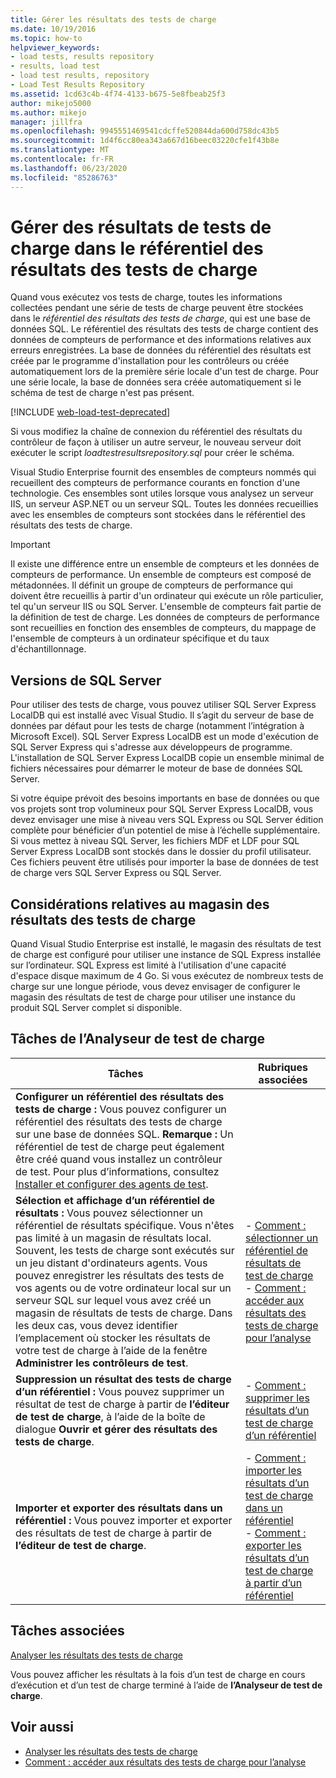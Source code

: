 ```yaml
---
title: Gérer les résultats des tests de charge
ms.date: 10/19/2016
ms.topic: how-to
helpviewer_keywords:
- load tests, results repository
- results, load test
- load test results, repository
- Load Test Results Repository
ms.assetid: 1cd63c4b-4f74-4133-b675-5e8fbeab25f3
author: mikejo5000
ms.author: mikejo
manager: jillfra
ms.openlocfilehash: 9945551469541cdcffe520844da600d758dc43b5
ms.sourcegitcommit: 1d4f6cc80ea343a667d16beec03220cfe1f43b8e
ms.translationtype: MT
ms.contentlocale: fr-FR
ms.lasthandoff: 06/23/2020
ms.locfileid: "85286763"
---
```

# <a name="manage-load-test-results-in-the-load-test-results-repository"></a>Gérer des résultats de tests de charge dans le référentiel des résultats des tests de charge

Quand vous exécutez vos tests de charge, toutes les informations collectées pendant une série de tests de charge peuvent être stockées dans le *référentiel des résultats des tests de charge*, qui est une base de données SQL. Le référentiel des résultats des tests de charge contient des données de compteurs de performance et des informations relatives aux erreurs enregistrées. La base de données du référentiel des résultats est créée par le programme d'installation pour les contrôleurs ou créée automatiquement lors de la première série locale d'un test de charge. Pour une série locale, la base de données sera créée automatiquement si le schéma de test de charge n'est pas présent.

[!INCLUDE [web-load-test-deprecated](includes/web-load-test-deprecated.md)]

Si vous modifiez la chaîne de connexion du référentiel des résultats du contrôleur de façon à utiliser un autre serveur, le nouveau serveur doit exécuter le script *loadtestresultsrepository.sql* pour créer le schéma.

Visual Studio Enterprise fournit des ensembles de compteurs nommés qui recueillent des compteurs de performance courants en fonction d'une technologie. Ces ensembles sont utiles lorsque vous analysez un serveur IIS, un serveur ASP.NET ou un serveur SQL. Toutes les données recueillies avec les ensembles de compteurs sont stockées dans le référentiel des résultats des tests de charge.

> [!IMPORTANT]
> Il existe une différence entre un ensemble de compteurs et les données de compteurs de performance. Un ensemble de compteurs est composé de métadonnées. Il définit un groupe de compteurs de performance qui doivent être recueillis à partir d'un ordinateur qui exécute un rôle particulier, tel qu'un serveur IIS ou SQL Server. L'ensemble de compteurs fait partie de la définition de test de charge. Les données de compteurs de performance sont recueillies en fonction des ensembles de compteurs, du mappage de l'ensemble de compteurs à un ordinateur spécifique et du taux d'échantillonnage.

## <a name="sql-server-versions"></a>Versions de SQL Server

Pour utiliser des tests de charge, vous pouvez utiliser SQL Server Express LocalDB qui est installé avec Visual Studio. Il s’agit du serveur de base de données par défaut pour les tests de charge (notamment l’intégration à Microsoft Excel). SQL Server Express LocalDB est un mode d'exécution de SQL Server Express qui s'adresse aux développeurs de programme. L'installation de SQL Server Express LocalDB copie un ensemble minimal de fichiers nécessaires pour démarrer le moteur de base de données SQL Server.

Si votre équipe prévoit des besoins importants en base de données ou que vos projets sont trop volumineux pour SQL Server Express LocalDB, vous devez envisager une mise à niveau vers SQL Express ou SQL Server édition complète pour bénéficier d’un potentiel de mise à l’échelle supplémentaire. Si vous mettez à niveau SQL Server, les fichiers MDF et LDF pour SQL Server Express LocalDB sont stockés dans le dossier du profil utilisateur. Ces fichiers peuvent être utilisés pour importer la base de données de test de charge vers SQL Server Express ou SQL Server.

## <a name="load-test-results-store-considerations"></a>Considérations relatives au magasin des résultats des tests de charge

Quand Visual Studio Enterprise est installé, le magasin des résultats de test de charge est configuré pour utiliser une instance de SQL Express installée sur l’ordinateur. SQL Express est limité à l'utilisation d'une capacité d'espace disque maximum de 4 Go. Si vous exécutez de nombreux tests de charge sur une longue période, vous devez envisager de configurer le magasin des résultats de test de charge pour utiliser une instance du produit SQL Server complet si disponible.

## <a name="load-test-analyzer-tasks"></a>Tâches de l’Analyseur de test de charge

|Tâches|Rubriques associées|
|-|-----------------------|
|**Configurer un référentiel des résultats des tests de charge :** Vous pouvez configurer un référentiel des résultats des tests de charge sur une base de données SQL. **Remarque :** Un référentiel de test de charge peut également être créé quand vous installez un contrôleur de test. Pour plus d’informations, consultez [Installer et configurer des agents de test](../test/lab-management/install-configure-test-agents.md).||
|**Sélection et affichage d’un référentiel de résultats :** Vous pouvez sélectionner un référentiel de résultats spécifique. Vous n'êtes pas limité à un magasin de résultats local. Souvent, les tests de charge sont exécutés sur un jeu distant d'ordinateurs agents. Vous pouvez enregistrer les résultats des tests de vos agents ou de votre ordinateur local sur un serveur SQL sur lequel vous avez créé un magasin de résultats de tests de charge. Dans les deux cas, vous devez identifier l’emplacement où stocker les résultats de votre test de charge à l’aide de la fenêtre **Administrer les contrôleurs de test**.|-   [Comment : sélectionner un référentiel de résultats de test de charge](../test/how-to-select-a-load-test-results-repository.md)<br />-   [Comment : accéder aux résultats des tests de charge pour l’analyse](../test/how-to-access-load-test-results-for-analysis.md)|
|**Suppression un résultat des tests de charge d’un référentiel :** Vous pouvez supprimer un résultat de test de charge à partir de **l’éditeur de test de charge**, à l’aide de la boîte de dialogue **Ouvrir et gérer des résultats des tests de charge**.|-   [Comment : supprimer les résultats d’un test de charge d’un référentiel](../test/how-to-delete-load-test-results-from-a-repository.md)|
|**Importer et exporter des résultats dans un référentiel :** Vous pouvez importer et exporter des résultats de test de charge à partir de **l’éditeur de test de charge**.|-   [Comment : importer les résultats d’un test de charge dans un référentiel](../test/how-to-import-load-test-results-into-a-repository.md)<br />-   [Comment : exporter les résultats d’un test de charge à partir d’un référentiel](../test/how-to-export-load-test-results-from-a-repository.md)|

## <a name="related-tasks"></a>Tâches associées

[Analyser les résultats des tests de charge](../test/analyze-load-test-results-using-the-load-test-analyzer.md)

Vous pouvez afficher les résultats à la fois d’un test de charge en cours d’exécution et d’un test de charge terminé à l’aide de **l’Analyseur de test de charge**.

## <a name="see-also"></a>Voir aussi

- [Analyser les résultats des tests de charge](../test/analyze-load-test-results-using-the-load-test-analyzer.md)
- [Comment : accéder aux résultats des tests de charge pour l’analyse](../test/how-to-access-load-test-results-for-analysis.md)
